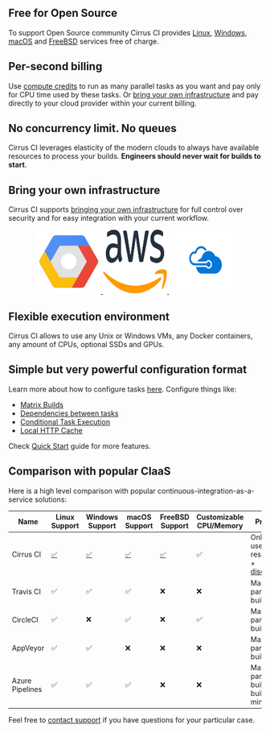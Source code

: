 ## Free for Open Source 

To support Open Source community Cirrus CI provides [Linux](guide/linux.md), [Windows](guide/windows.md), [macOS](guide/macOS.md) and [FreeBSD](guide/FreeBSD.md)
services free of charge.

## Per-second billing

Use [compute credits](pricing.md#compute-credits) to run as many parallel tasks as you want and pay only for CPU time
used by these tasks. Or [bring your own infrastructure](#bring-you-own-infrastructure) and pay directly to your cloud provider
within your current billing.

## No concurrency limit. No queues

Cirrus CI leverages elasticity of the modern clouds to always have available resources to process your builds.
**Engineers should never wait for builds to start**.

## Bring your own infrastructure 

Cirrus CI supports [bringing your own infrastructure](guide/supported-computing-services.md) for full control over security and for easy integration with
your current workflow.

<p align="center">
  <a href="/guide/supported-computing-services#google-cloud">
    <img style="width:128px;height:128px;" src="/assets/images/gcp/Google Cloud Platform.svg"/>
  </a>
  <a href="/guide/supported-computing-services#aws">
    <img style="width:128px;height:128px;" src="/assets/images/aws/AWS.svg"/>
  </a>
  <a href="/guide/supported-computing-services#azure">
    <img style="width:128px;height:128px;" src="/assets/images/azure/Microsoft Azure.svg"/>
  </a>
</p>

## Flexible execution environment
 
Cirrus CI allows to use any Unix or Windows VMs, any Docker containers, any amount of CPUs, optional SSDs and GPUs.

## Simple but very powerful configuration format 

Learn more about how to configure tasks [here](guide/writing-tasks.md). Configure things like:

* [Matrix Builds](guide/writing-tasks.md#matrix-modification)
* [Dependencies between tasks](guide/writing-tasks.md#dependencies)
* [Conditional Task Execution](guide/writing-tasks.md#conditional-task-execution)
* [Local HTTP Cache](guide/writing-tasks.md#http-cache)

Check [Quick Start](guide/quick-start.md) guide for more features.

## Comparison with popular CIaaS

Here is a high level comparison with popular continuous-integration-as-a-service solutions:

**Name**        | **Linux Support**       | **Windows Support**     | **macOS Support**         | **FreeBSD Support**      | **Customizable CPU/Memory** | **Pricing**
----------------| ----------------------  | ----------------------- | ------------------------  | ------------------------ | --------------------------- | -----------------------
Cirrus CI       | [:white_check_mark:][1] | [:white_check_mark:][2] | [:white_check_mark:][3]   | [:white_check_mark:][4]  | :white_check_mark:          | Only for used resources + [discounts][5]
Travis CI       | :white_check_mark:      | :white_check_mark:      | :white_check_mark:        | :x:                      | :x:                         | Max parallel builds
CircleCI        | :white_check_mark:      | :x:                     | :white_check_mark:        | :x:                      | :white_check_mark:          | Max parallel builds
AppVeyor        | :white_check_mark:      | :white_check_mark:      | :x:                       | :x:                      | :x:                         | Max parallel builds
Azure Pipelines | :white_check_mark:      | :white_check_mark:      | :white_check_mark:        | :x:                      | :x:                         | Max parallel builds + build minutes

[1]: guide/linux.md
[2]: guide/windows.md
[3]: guide/macOS.md
[4]: guide/FreeBSD.md
[5]: faq.md#any-discounts

Feel free to [contact support](mailto:support@cirruslabs.org) if you have questions for your particular case.
